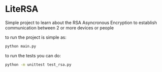 # LiteRSA

Simple project to learn about the RSA Asyncronous Encryption to establish communication between 2 or more
devices or people

to run the project is simple as:

```bash
python main.py
```

to run the tests you can do:

```bash
python -m unittest test_rsa.py
```
